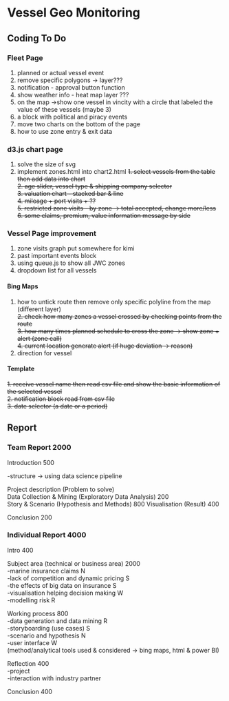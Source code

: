 # Vessel Geo Monitoring

## Coding To Do

### Fleet Page  

1. planned or actual vessel event  
2. remove specific polygons -> layer???
3. notification - approval button function  
4. show weather info - heat map layer ???  
5. on the map ->show one vessel in vincity with a circle that labeled the value of these vessels (maybe 3)  
6. a block with political and piracy events  
7. move two charts on the bottom of the page
8. how to use zone entry & exit data  

### d3.js chart page

1. solve the size of svg  
2. implement zones.html into chart2.html
~~1. select vessels from the table then add data into chart~~  
~~2. age slider, vessel type & shipping company selector~~  
~~3. valuation chart - stacked bar & line~~  
~~4. mileage + port visits + ??~~  
~~5. restricted zone visits - by zone -> total accepted, change more/less~~  
~~6. some claims, premium, value information message by side~~  

### Vessel Page improvement

1. zone visits graph put somewhere for kimi  
2. past important events block  
3. using queue.js to show all JWC zones  
4. dropdown list for all vessels  

#### Bing Maps  

1. how to untick route then remove only specific polyline from the map (different layer)    
~~2. check how many zones a vessel crossed by checking points from the route~~  
~~3. how many times planned schedule to cross the zone -> show zone + alert (zone call)~~  
~~4. current location generate alert (if huge deviation -> reason)~~  
5. direction for vessel  

#### Template

~~1. receive vessel name then read csv file and show the basic information of the selected vessel~~  
~~2. notification block read from csv file~~  
~~3. date selector (a date or a period)~~  

## Report

### Team Report 2000

Introduction 500  

-structure -> using data science pipeline  

Project description (Problem to solve)  
Data Collection & Mining (Exploratory Data Analysis) 200  
Story & Scenario (Hypothesis and Methods) 800
Visualisation (Result) 400  

Conclusion 200  

### Individual Report 4000

Intro 400  

Subject area (technical or business area) 2000  
  -marine insurance claims N  
  -lack of competition and dynamic pricing S  
  -the effects of big data on insurance S  
  -visualisation helping decision making W   
  -modelling risk R  
  
Working process 800  
  -data generation and data mining R  
  -storyboarding (use cases) S  
  -scenario and hypothesis N  
  -user interface W  
  (method/analytical tools used & considered -> bing maps, html & power BI)  
  
Reflection 400  
  -project  
  -interaction with industry partner  
  
Conclusion 400  
